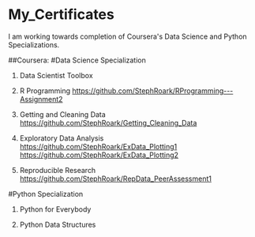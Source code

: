 # My_Certificates

I am working towards completion of Coursera's Data Science and Python Specializations.

##Coursera:
#Data Science Specialization
1. Data Scientist Toolbox

2. R Programming
https://github.com/StephRoark/RProgramming---Assignment2

3. Getting and Cleaning Data
https://github.com/StephRoark/Getting_Cleaning_Data

4. Exploratory Data Analysis
https://github.com/StephRoark/ExData_Plotting1
https://github.com/StephRoark/ExData_Plotting2

5. Reproducible Research
https://github.com/StephRoark/RepData_PeerAssessment1


#Python Specialization
1. Python for Everybody

2. Python Data Structures




